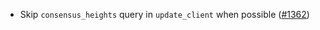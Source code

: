 - Skip `consensus_heights` query in `update_client` when possible ([#1362])


[#1362]: https://github.com/informalsystems/ibc-rs/issues/1362
